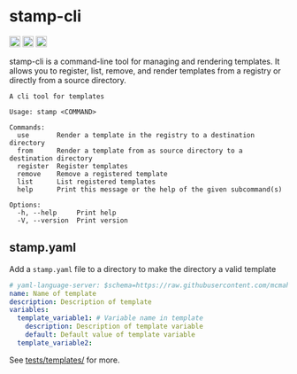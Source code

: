 # stamp-cli

[<img alt="github" src="https://img.shields.io/badge/github-mcmah309/stamp--cli-8da0cb?style=for-the-badge&labelColor=555555&logo=github" height="20">](https://github.com/mcmah309/stamp-cli)
[<img alt="crates.io" src="https://img.shields.io/crates/v/stamp-cli.svg?style=for-the-badge&color=fc8d62&logo=rust" height="20">](https://crates.io/crates/stamp-cli)
[<img alt="docs.rs" src="https://img.shields.io/badge/docs.rs-stamp--cli-66c2a5?style=for-the-badge&labelColor=555555&logo=docs.rs" height="20">](https://docs.rs/stamp-cli)

stamp-cli is a command-line tool for managing and rendering templates. It allows you to register, list, remove, and render templates from a registry or directly from a source directory.

```console
A cli tool for templates

Usage: stamp <COMMAND>

Commands:
  use       Render a template in the registry to a destination directory
  from      Render a template from as source directory to a destination directory
  register  Register templates
  remove    Remove a registered template
  list      List registered templates
  help      Print this message or the help of the given subcommand(s)

Options:
  -h, --help     Print help
  -V, --version  Print version
```

## stamp.yaml
Add a `stamp.yaml` file to a directory to make the directory a valid template
```yaml
# yaml-language-server: $schema=https://raw.githubusercontent.com/mcmah309/stamp-cli/master/src/schemas/stamp-schema.json
name: Name of template
description: Description of template
variables:
  template_variable1: # Variable name in template
    description: Description of template variable 
    default: Default value of template variable
  template_variable2:
```

See [tests/templates/](https://github.com/mcmah309/stamp-cli/tree/master/tests/templates) for more.